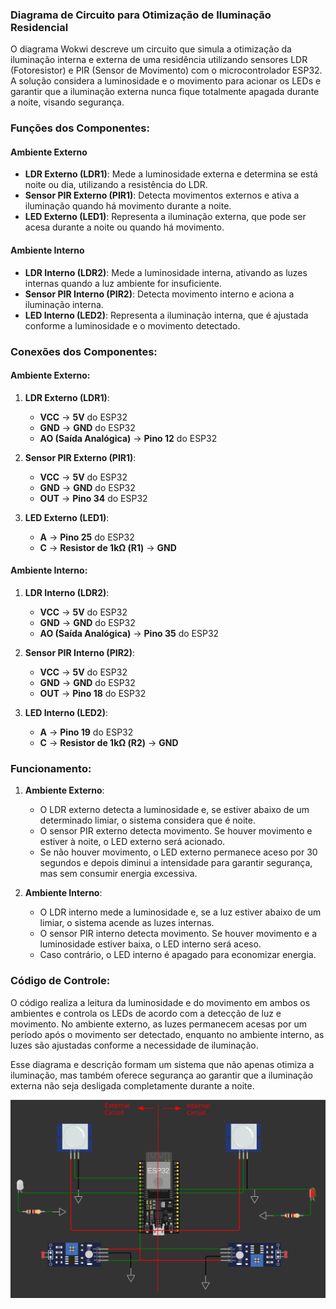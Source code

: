 ### Diagrama de Circuito para Otimização de Iluminação Residencial

O diagrama Wokwi descreve um circuito que simula a otimização da iluminação interna e externa de uma residência utilizando sensores LDR (Fotoresistor) e PIR (Sensor de Movimento) com o microcontrolador ESP32. A solução considera a luminosidade e o movimento para acionar os LEDs e garantir que a iluminação externa nunca fique totalmente apagada durante a noite, visando segurança.

### Funções dos Componentes:

#### Ambiente Externo
- **LDR Externo (LDR1)**: Mede a luminosidade externa e determina se está noite ou dia, utilizando a resistência do LDR.
- **Sensor PIR Externo (PIR1)**: Detecta movimentos externos e ativa a iluminação quando há movimento durante a noite.
- **LED Externo (LED1)**: Representa a iluminação externa, que pode ser acesa durante a noite ou quando há movimento.

#### Ambiente Interno
- **LDR Interno (LDR2)**: Mede a luminosidade interna, ativando as luzes internas quando a luz ambiente for insuficiente.
- **Sensor PIR Interno (PIR2)**: Detecta movimento interno e aciona a iluminação interna.
- **LED Interno (LED2)**: Representa a iluminação interna, que é ajustada conforme a luminosidade e o movimento detectado.

### Conexões dos Componentes:

#### Ambiente Externo:
1. **LDR Externo (LDR1)**:
   - **VCC** → **5V** do ESP32
   - **GND** → **GND** do ESP32
   - **AO (Saída Analógica)** → **Pino 12** do ESP32

2. **Sensor PIR Externo (PIR1)**:
   - **VCC** → **5V** do ESP32
   - **GND** → **GND** do ESP32
   - **OUT** → **Pino 34** do ESP32

3. **LED Externo (LED1)**:
   - **A** → **Pino 25** do ESP32
   - **C** → **Resistor de 1kΩ (R1)** → **GND**

#### Ambiente Interno:
1. **LDR Interno (LDR2)**:
   - **VCC** → **5V** do ESP32
   - **GND** → **GND** do ESP32
   - **AO (Saída Analógica)** → **Pino 35** do ESP32

2. **Sensor PIR Interno (PIR2)**:
   - **VCC** → **5V** do ESP32
   - **GND** → **GND** do ESP32
   - **OUT** → **Pino 18** do ESP32

3. **LED Interno (LED2)**:
   - **A** → **Pino 19** do ESP32
   - **C** → **Resistor de 1kΩ (R2)** → **GND**

### Funcionamento:

1. **Ambiente Externo**:
   - O LDR externo detecta a luminosidade e, se estiver abaixo de um determinado limiar, o sistema considera que é noite.
   - O sensor PIR externo detecta movimento. Se houver movimento e estiver à noite, o LED externo será acionado.
   - Se não houver movimento, o LED externo permanece aceso por 30 segundos e depois diminui a intensidade para garantir segurança, mas sem consumir energia excessiva.

2. **Ambiente Interno**:
   - O LDR interno mede a luminosidade e, se a luz estiver abaixo de um limiar, o sistema acende as luzes internas.
   - O sensor PIR interno detecta movimento. Se houver movimento e a luminosidade estiver baixa, o LED interno será aceso.
   - Caso contrário, o LED interno é apagado para economizar energia.

### Código de Controle:

O código realiza a leitura da luminosidade e do movimento em ambos os ambientes e controla os LEDs de acordo com a detecção de luz e movimento. No ambiente externo, as luzes permanecem acesas por um período após o movimento ser detectado, enquanto no ambiente interno, as luzes são ajustadas conforme a necessidade de iluminação.


Esse diagrama e descrição formam um sistema que não apenas otimiza a iluminação, mas também oferece segurança ao garantir que a iluminação externa não seja desligada completamente durante a noite.

![Diagrama de Circuito](../../assets/sensors_diagram.png)
